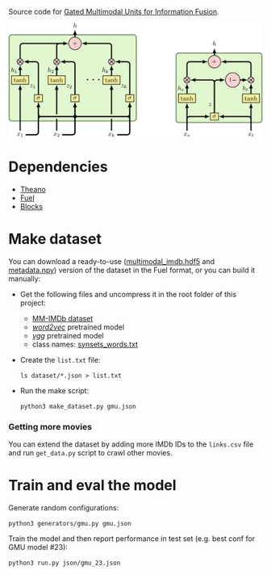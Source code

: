 Source code for [Gated Multimodal Units for Information Fusion](https://openreview.net/forum?id=Hy-2G6ile).

![GMU model](gmu.png)
# Dependencies
 * [Theano](https://github.com/Theano/Theano)
 * [Fuel](https://github.com/mila-udem/fuel)
 * [Blocks](https://github.com/mila-udem/blocks)
 
# Make dataset

You can download a ready-to-use ([multimodal_imdb.hdf5](http://lisi1.unal.edu.co/mmimdb/multimodal_imdb.hdf5) and [metadata.npy](http://lisi1.unal.edu.co/mmimdb/metadata.npy)) version  of the dataset in the Fuel format, or  you can build it manually:

 * Get the following files and uncompress it in the root folder of this project:
   * [MM-IMDb dataset](http://lisi1.unal.edu.co/mmimdb/mmimdb.tar.gz)
   * [*word2vec*](https://drive.google.com/file/d/0B7XkCwpI5KDYNlNUTTlSS21pQmM/edit?usp=sharing) pretrained model
   * [*vgg*](https://drive.google.com/file/d/0B8MhA-4TrnTjR28xQkllMGx0aW8/view?usp=sharing) pretrained model
   * class names: [synsets_words.txt](https://raw.githubusercontent.com/sh1r0/caffe-android-demo/master/app/src/main/assets/synset_words.txt)

 * Create the `list.txt` file:
   ```
   ls dataset/*.json > list.txt
   ```
 * Run the make script:
   ```
   python3 make_dataset.py gmu.json
   ```
### Getting more movies
You can extend the dataset by adding more IMDb IDs to the `links.csv` file and run `get_data.py` script to crawl other movies.

# Train and eval the model
Generate random configurations:
```
python3 generators/gmu.py gmu.json
```
Train the model and then report performance in test set (e.g. best conf for GMU model #23):
```
python3 run.py json/gmu_23.json
```
